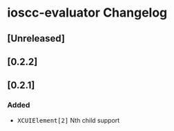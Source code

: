 <!-- Keep a Changelog guide -> https://keepachangelog.com -->

# ioscc-evaluator Changelog

## [Unreleased]
## [0.2.2]
## [0.2.1]
### Added
- <kbd>XCUIElement[2]</kbd> Nth child support
